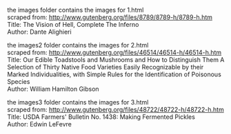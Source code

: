 the images folder contains the images for 1.html  
scraped from: http://www.gutenberg.org/files/8789/8789-h/8789-h.htm  
Title: The Vision of Hell, Complete
       The Inferno  
Author: Dante Alighieri  
    
the images2 folder contains the images for 2.html  
scraped from: http://www.gutenberg.org/files/46514/46514-h/46514-h.htm  
Title: Our Edible Toadstools and Mushrooms and How to Distinguish Them
       A Selection of Thirty Native Food Varieties Easily
              Recognizable by their Marked Individualities, with Simple
              Rules for the Identification of Poisonous Species  
Author: William Hamilton Gibson  
  
the images3 folder contains the images for 3.html  
scraped from: http://www.gutenberg.org/files/48722/48722-h/48722-h.htm    
Title: USDA Farmers' Bulletin No. 1438: Making Fermented Pickles  
Author: Edwin LeFevre  
